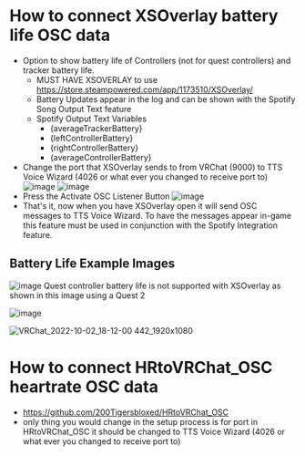  
 # How to connect XSOverlay battery life OSC data 
 -  Option to show battery life of Controllers (not for quest controllers) and tracker battery life. 
      -  MUST HAVE XSOVERLAY to use https://store.steampowered.com/app/1173510/XSOverlay/
      -  Battery Updates appear in the log and can be shown with the Spotify Song Output Text feature
      -  Spotify Output Text Variables
          -   {averageTrackerBattery}
          -   {leftControllerBattery}
          -   {rightControllerBattery}
          -   {averageControllerBattery}
  - Change the port that XSOverlay sends to from VRChat (9000) to TTS Voice Wizard (4026 or what ever you changed to receive port to) 
![image](https://user-images.githubusercontent.com/101527472/193479576-d97fdd43-74a9-4286-9c68-ae6ae12c1bf4.png)
![image](https://user-images.githubusercontent.com/101527472/193479591-6b46d2a5-625a-4b37-bfa5-3e0a0ca28d83.png)
  - Press the Activate OSC Listener Button
![image](https://user-images.githubusercontent.com/101527472/193479900-c21c0ad3-0ce9-4754-a1ce-d25fa139a2b9.png)
-  That's it, now when you have XSOverlay open it will send OSC messages to TTS Voice Wizard. To have the messages appear in-game this feature must be used in conjunction with the Spotify Integration feature.


## Battery Life Example Images
![image](https://user-images.githubusercontent.com/101527472/193480329-0fa27ce3-56de-4d42-aedd-6c4e33affada.png)
Quest controller battery life is not supported with XSOverlay as shown in this image using a Quest 2

![image](https://user-images.githubusercontent.com/101527472/193480697-728af0f1-5a6d-459c-82a1-0f40cc9c08ea.png)


![VRChat_2022-10-02_18-12-00 442_1920x1080](https://user-images.githubusercontent.com/101527472/193480633-65cca716-227b-4248-b7b6-1bfce1ab8755.png)


# How to connect HRtoVRChat_OSC heartrate OSC data 
- https://github.com/200Tigersbloxed/HRtoVRChat_OSC
- only thing you would change in the setup process is for port in HRtoVRChat_OSC it should be changed to TTS Voice Wizard (4026 or what ever you changed to receive port to)
